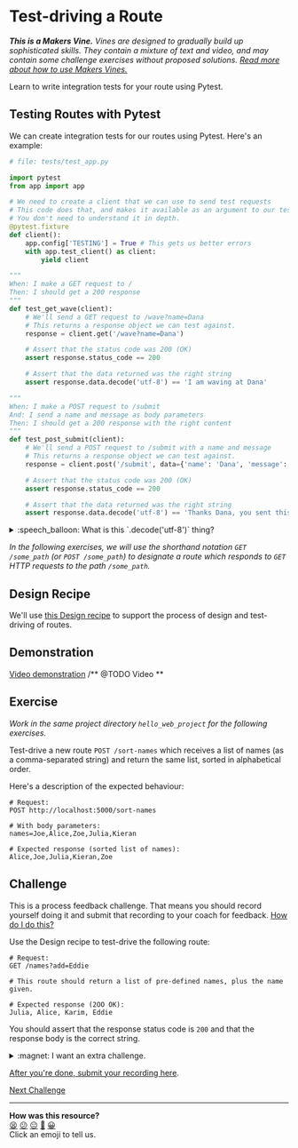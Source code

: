 # Test-driving a Route

_**This is a Makers Vine.** Vines are designed to gradually build up sophisticated skills. They contain a mixture of text and video, and may contain some challenge exercises without proposed solutions. [Read more about how to use Makers
Vines.](https://github.com/makersacademy/course/blob/main/labels/vines.md)_

Learn to write integration tests for your route using Pytest.

## Testing Routes with Pytest

We can create integration tests for our routes using Pytest. Here's an example:

```python
# file: tests/test_app.py

import pytest
from app import app

# We need to create a client that we can use to send test requests
# This code does that, and makes it available as an argument to our test methods
# You don't need to understand it in depth.
@pytest.fixture
def client():
    app.config['TESTING'] = True # This gets us better errors
    with app.test_client() as client:
        yield client

"""
When: I make a GET request to /
Then: I should get a 200 response
"""
def test_get_wave(client):
    # We'll send a GET request to /wave?name=Dana
    # This returns a response object we can test against.
    response = client.get('/wave?name=Dana')

    # Assert that the status code was 200 (OK)
    assert response.status_code == 200

    # Assert that the data returned was the right string
    assert response.data.decode('utf-8') == 'I am waving at Dana'

"""
When: I make a POST request to /submit
And: I send a name and message as body parameters
Then: I should get a 200 response with the right content
"""
def test_post_submit(client):
    # We'll send a POST request to /submit with a name and message
    # This returns a response object we can test against.
    response = client.post('/submit', data={'name': 'Dana', 'message': 'Hello'})

    # Assert that the status code was 200 (OK)
    assert response.status_code == 200

    # Assert that the data returned was the right string
    assert response.data.decode('utf-8') == 'Thanks Dana, you sent this message: "Hello"'
```

<details>
    <summary>:speech_balloon: What is this `.decode('utf-8')` thing?</summary>

    ---

    A HTTP server might send all kinds of things back in a response. We're sending text, but it might also send an image, a video file, or your favourite music track!

    This `decode('utf-8')` call decodes the response data as what we know it is — a string. UTF-8 is a way that string data is represented in a computer.

    ---

</details>

_In the following exercises, we will use the shorthand notation `GET /some_path` (or `POST /some_path`) to designate a route which responds to `GET` HTTP requests to the path `/some_path`._

## Design Recipe

We'll use [this Design recipe](../resources/flask_route_design_recipe_template.md) to support the process of design and test-driving of routes.

## Demonstration

[Video demonstration](https://www.youtube.com/watch?v=NwKBtzkZrJo) /** @TODO Video **

## Exercise

_Work in the same project directory `hello_web_project` for the following exercises._


Test-drive a new route `POST /sort-names` which receives a list of names (as a comma-separated string) and return the same list, sorted in alphabetical order.

Here's a description of the expected behaviour:

```
# Request:
POST http://localhost:5000/sort-names

# With body parameters:
names=Joe,Alice,Zoe,Julia,Kieran

# Expected response (sorted list of names):
Alice,Joe,Julia,Kieran,Zoe
```

## Challenge

This is a process feedback challenge. That means you should record yourself doing it and
submit that recording to your coach for feedback. [How do I do
this?](https://github.com/makersacademy/golden-square-in-python/blob/main/pills/process_feedback_challenges.md)

Use the Design recipe to test-drive the following route:

```
# Request:
GET /names?add=Eddie

# This route should return a list of pre-defined names, plus the name given.

# Expected response (2OO OK):
Julia, Alice, Karim, Eddie
```

You should assert that the response status code is `200` and that the response body is the correct string.

<details>
  <summary>:magnet: I want an extra challenge.</summary>

  ---

  For an extra challenge, add multiple names and sort them alphabetically.

  ```
  # Request:
  GET /names?add=Eddie,Leo

  # Expected response (2OO OK):
  Alice, Eddie, Julia, Karim, Leo
  ```

  ---
</details>


[After you're done, submit your recording here](https://airtable.com/shrNFgNkPWr3d63Db?prefill_Item=web_as01).



[Next Challenge](04_test_driving_route_with_database.md)

<!-- BEGIN GENERATED SECTION DO NOT EDIT -->

---

**How was this resource?**  
[😫](https://airtable.com/shrUJ3t7KLMqVRFKR?prefill_Repository=makersacademy%2Fweb-applications-in-python&prefill_File=challenges%2F03_test_driving_a_route.md&prefill_Sentiment=😫) [😕](https://airtable.com/shrUJ3t7KLMqVRFKR?prefill_Repository=makersacademy%2Fweb-applications-in-python&prefill_File=challenges%2F03_test_driving_a_route.md&prefill_Sentiment=😕) [😐](https://airtable.com/shrUJ3t7KLMqVRFKR?prefill_Repository=makersacademy%2Fweb-applications-in-python&prefill_File=challenges%2F03_test_driving_a_route.md&prefill_Sentiment=😐) [🙂](https://airtable.com/shrUJ3t7KLMqVRFKR?prefill_Repository=makersacademy%2Fweb-applications-in-python&prefill_File=challenges%2F03_test_driving_a_route.md&prefill_Sentiment=🙂) [😀](https://airtable.com/shrUJ3t7KLMqVRFKR?prefill_Repository=makersacademy%2Fweb-applications-in-python&prefill_File=challenges%2F03_test_driving_a_route.md&prefill_Sentiment=😀)  
Click an emoji to tell us.

<!-- END GENERATED SECTION DO NOT EDIT -->
